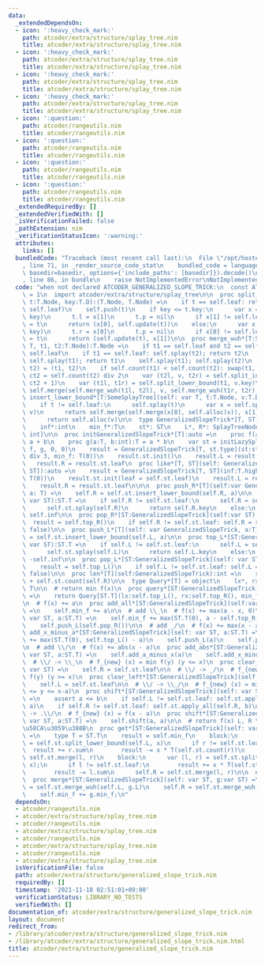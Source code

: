 ```yaml
---
data:
  _extendedDependsOn:
  - icon: ':heavy_check_mark:'
    path: atcoder/extra/structure/splay_tree.nim
    title: atcoder/extra/structure/splay_tree.nim
  - icon: ':heavy_check_mark:'
    path: atcoder/extra/structure/splay_tree.nim
    title: atcoder/extra/structure/splay_tree.nim
  - icon: ':heavy_check_mark:'
    path: atcoder/extra/structure/splay_tree.nim
    title: atcoder/extra/structure/splay_tree.nim
  - icon: ':heavy_check_mark:'
    path: atcoder/extra/structure/splay_tree.nim
    title: atcoder/extra/structure/splay_tree.nim
  - icon: ':question:'
    path: atcoder/rangeutils.nim
    title: atcoder/rangeutils.nim
  - icon: ':question:'
    path: atcoder/rangeutils.nim
    title: atcoder/rangeutils.nim
  - icon: ':question:'
    path: atcoder/rangeutils.nim
    title: atcoder/rangeutils.nim
  - icon: ':question:'
    path: atcoder/rangeutils.nim
    title: atcoder/rangeutils.nim
  _extendedRequiredBy: []
  _extendedVerifiedWith: []
  _isVerificationFailed: false
  _pathExtension: nim
  _verificationStatusIcon: ':warning:'
  attributes:
    links: []
  bundledCode: "Traceback (most recent call last):\n  File \"/opt/hostedtoolcache/Python/3.10.6/x64/lib/python3.10/site-packages/onlinejudge_verify/documentation/build.py\"\
    , line 71, in _render_source_code_stat\n    bundled_code = language.bundle(stat.path,\
    \ basedir=basedir, options={'include_paths': [basedir]}).decode()\n  File \"/opt/hostedtoolcache/Python/3.10.6/x64/lib/python3.10/site-packages/onlinejudge_verify/languages/nim.py\"\
    , line 86, in bundle\n    raise NotImplementedError\nNotImplementedError\n"
  code: "when not declared ATCODER_GENERALIZED_SLOPE_TRICK:\n  const ATCODER_GENERALIZED_SLOPE_TRICK*\
    \ = 1\n  import atcoder/extra/structure/splay_tree\n\n  proc split_lower_bound*[T:SomeSplayTree](self:T,\
    \ t:T.Node, key:T.D):(T.Node, T.Node) =\n    if t == self.leaf: return (self.leaf,\
    \ self.leaf)\n    self.push(t)\n    if key <= t.key:\n      var x = self.split_lower_bound(t.l,\
    \ key)\n      t.l = x[1]\n      t.p = nil\n      if x[1] != self.leaf: x[1].p\
    \ = t\n      return (x[0], self.update(t))\n    else:\n      var x = self.split_lower_bound(t.r,\
    \ key)\n      t.r = x[0]\n      t.p = nil\n      if x[0] != self.leaf: x[0].p\
    \ = t\n      return (self.update(t), x[1])\n\n  proc merge_wuh*[T:SomeSplayTree](self:\
    \ T, t1, t2:T.Node):T.Node =\n    if t1 == self.leaf and t2 == self.leaf: return\
    \ self.leaf\n    if t1 == self.leaf: self.splay(t2); return t2\n    if t2 == self.leaf:\
    \ self.splay(t1); return t1\n    self.splay(t1); self.splay(t2)\n    var (t1,\
    \ t2) = (t1, t2)\n    if self.count(t1) < self.count(t2): swap(t1, t2)\n    let\
    \ ct2 = self.count(t2) div 2\n    var (t2l, v, t2r) = self.split_index3(t2, ct2,\
    \ ct2 + 1)\n    var (t1l, t1r) = self.split_lower_bound(t1, v.key)\n    return\
    \ self.merge(self.merge_wuh(t1l, t2l), v, self.merge_wuh(t1r, t2r))\n\n  proc\
    \ insert_lower_bound*[T:SomeSplayTree](self: var T, t:T.Node, v:T.D):T.Node =\n\
    \    if t != self.leaf:\n      self.splay(t)\n      var x = self.split_lower_bound(t,\
    \ v)\n      return self.merge(self.merge(x[0], self.alloc(v)), x[1])\n    else:\n\
    \      return self.alloc(v)\n\n  type GeneralizedSlopeTrick*[T, ST] = object\n\
    \    inf*:int\n    min_f*:T\n    st*: ST\n    L*, R*: SplayTreeNode[T, T, void,\
    \ int]\n\n  proc initGeneralizedSlopeTrick*[T]:auto =\n    proc f(a, b:T):T =\
    \ a + b\n    proc g(a:T, b:int):T = a * b\n    var st = initLazySplayTree(f, f,\
    \ f, g, 0, 0)\n    result = GeneralizedSlopeTrick[T, st.type](st:st, inf:T.high\
    \ div 3, min_f: T(0))\n    result.st.init()\n    result.L = result.st.leaf\n \
    \   result.R = result.st.leaf\n  proc like*[T, ST](self: GeneralizedSlopeTrick[T,\
    \ ST]):auto =\n    result = GeneralizedSlopeTrick[T, ST](inf:T.high div 3, min_f:\
    \ T(0))\n    result.st.init(leaf = self.st.leaf)\n    result.L = result.st.leaf\n\
    \    result.R = result.st.leaf\n\n\n  proc push_R*[T](self:var GeneralizedSlopeTrick,\
    \ a: T) =\n    self.R = self.st.insert_lower_bound(self.R, a)\n\n  proc top_R*[ST:GeneralizedSlopeTrick](self:\
    \ var ST):ST.T =\n    if self.R != self.st.leaf:\n      self.R = self.st.get_left(self.R)\n\
    \      self.st.splay(self.R)\n      return self.R.key\n    else:\n      return\
    \ self.inf\n\n  proc pop_R*[ST:GeneralizedSlopeTrick](self:var ST):ST.T =\n  \
    \  result = self.top_R()\n    if self.R != self.st.leaf: self.R = self.st.erase(self.R,\
    \ false)\n\n  proc push_L*[T](self: var GeneralizedSlopeTrick, a:T) =\n    self.L\
    \ = self.st.insert_lower_bound(self.L, a)\n\n  proc top_L*[ST:GeneralizedSlopeTrick](self:\
    \ var ST):ST.T =\n    if self.L != self.st.leaf:\n      self.L = self.st.get_right(self.L)\n\
    \      self.st.splay(self.L)\n      return self.L.key\n    else:\n      return\
    \ -self.inf\n\n  proc pop_L*[ST:GeneralizedSlopeTrick](self: var ST):ST.T =\n\
    \    result = self.top_L()\n    if self.L != self.st.leaf: self.L = self.st.erase(self.L,\
    \ false)\n\n  proc len*[T](self:GeneralizedSlopeTrick):int =\n    self.st.count(self.L)\
    \ + self.st.count(self.R)\n\n  type Query*[T] = object\n    lx*, rx*, min_f*:\
    \ T\n\n  # return min f(x)\n  proc query*[ST:GeneralizedSlopeTrick](self:var ST):Query[ST.T]\
    \ =\n    return Query[ST.T](lx:self.top_L(), rx:self.top_R(), min_f:self.min_f)\n\
    \n  # f(x) += a\n  proc add_all*[ST:GeneralizedSlopeTrick](self:var ST, a:ST.T)\
    \ =\n    self.min_f += a\n\n  # add \\_\n  # f(x) += max(a - x, 0)\n  proc add_a_minus_x*[ST:GeneralizedSlopeTrick](self:\
    \ var ST, a:ST.T) =\n    self.min_f += max(ST.T(0), a - self.top_R())\n    self.push_R(a)\n\
    \    self.push_L(self.pop_R())\n\n  # add _/\n  # f(x) += max(x - a, 0)\n  proc\
    \ add_x_minus_a*[ST:GeneralizedSlopeTrick](self: var ST, a:ST.T) =\n    self.min_f\
    \ += max(ST.T(0), self.top_L() - a)\n    self.push_L(a)\n    self.push_R(self.pop_L())\n\
    \n  # add \\/\n  # f(x) += abs(x - a)\n  proc add_abs*[ST:GeneralizedSlopeTrick](self:\
    \ var ST, a:ST.T) =\n    self.add_a_minus_x(a)\n    self.add_x_minus_a(a)\n\n\
    \  # \\/ -> \\_\n  # f_{new} (x) = min f(y) (y <= x)\n  proc clear_right*[ST:GeneralizedSlopeTrick](self:\
    \ var ST) =\n    self.R = self.st.leaf\n\n  # \\/ -> _/\n  # f_{new} (x) = min\
    \ f(y) (y >= x)\n  proc clear_left*[ST:GeneralizedSlopeTrick](self: var ST) =\n\
    \    self.L = self.st.leaf\n\n  # \\/ -> \\_/\n  # f_{new} (x) = min f(y) (x-b\
    \ <= y <= x-a)\n  proc shift*[ST:GeneralizedSlopeTrick](self: var ST, a, b:ST.T)\
    \ =\n    assert a <= b\n    if self.L != self.st.leaf: self.st.apply_all(self.L,\
    \ a)\n    if self.R != self.st.leaf: self.st.apply_all(self.R, b)\n\n  # \\/.\
    \ -> .\\/\n  # f_{new} (x) = f(x - a)\n  proc shift*[ST:GeneralizedSlopeTrick](self:\
    \ var ST, a:ST.T) =\n    self.shift(a, a)\n\n  # return f(x) L, R \u3092\u7834\
    \u58CA\u3059\u308B\n  proc get*[ST:GeneralizedSlopeTrick](self: var ST, x:ST.T):ST.T\
    \ =\n    type T = ST.T\n    result = self.min_f\n    block:\n      var (l, r)\
    \ = self.st.split_lower_bound(self.L, x)\n      if r != self.st.leaf:\n      \
    \  result += r.sum\n        result -= x * T(self.st.count(r))\n      self.L =\
    \ self.st.merge(l, r)\n    block:\n      var (l, r) = self.st.split_lower_bound(self.R,\
    \ x);\n      if l != self.st.leaf:\n        result += x * T(self.st.count(l))\n\
    \        result -= l.sum\n      self.R = self.st.merge(l, r)\n\n  # f(x) += g(x)\n\
    \  proc merge*[ST:GeneralizedSlopeTrick](self: var ST, g:var ST) =\n    self.L\
    \ = self.st.merge_wuh(self.L, g.L)\n    self.R = self.st.merge_wuh(self.R, g.R)\n\
    \    self.min_f += g.min_f;\n"
  dependsOn:
  - atcoder/rangeutils.nim
  - atcoder/extra/structure/splay_tree.nim
  - atcoder/rangeutils.nim
  - atcoder/extra/structure/splay_tree.nim
  - atcoder/rangeutils.nim
  - atcoder/extra/structure/splay_tree.nim
  - atcoder/rangeutils.nim
  - atcoder/extra/structure/splay_tree.nim
  isVerificationFile: false
  path: atcoder/extra/structure/generalized_slope_trick.nim
  requiredBy: []
  timestamp: '2021-11-18 02:51:01+09:00'
  verificationStatus: LIBRARY_NO_TESTS
  verifiedWith: []
documentation_of: atcoder/extra/structure/generalized_slope_trick.nim
layout: document
redirect_from:
- /library/atcoder/extra/structure/generalized_slope_trick.nim
- /library/atcoder/extra/structure/generalized_slope_trick.nim.html
title: atcoder/extra/structure/generalized_slope_trick.nim
---
```


